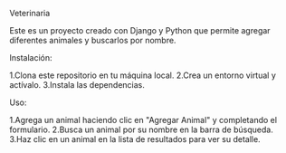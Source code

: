Veterinaria

Este es un proyecto creado con Django y Python que permite agregar diferentes animales y buscarlos por nombre.

Instalación:

1.Clona este repositorio en tu máquina local.
2.Crea un entorno virtual y actívalo.
3.Instala las dependencias.

Uso:

1.Agrega un animal haciendo clic en "Agregar Animal" y completando el formulario.
2.Busca un animal por su nombre en la barra de búsqueda.
3.Haz clic en un animal en la lista de resultados para ver su detalle.

